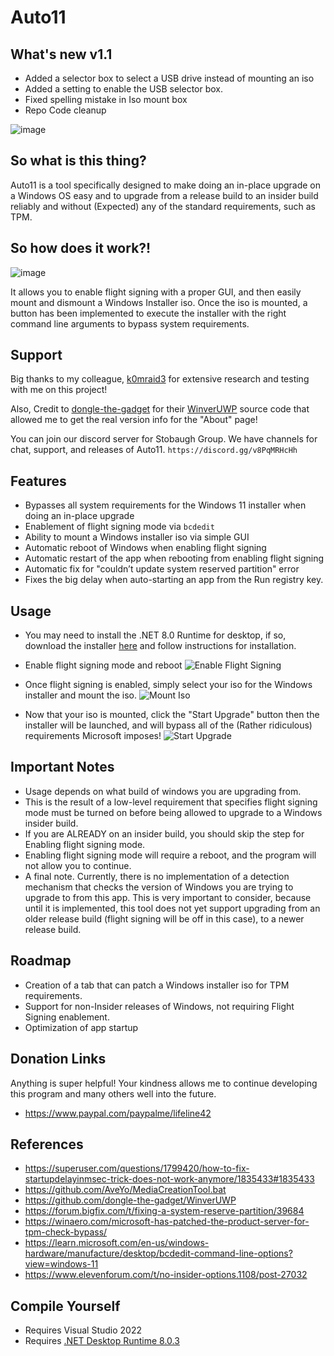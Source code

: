 # Auto11

## What's new v1.1
+ Added a selector box to select a USB drive instead of mounting an iso
+ Added a setting to enable the USB selector box.
+ Fixed spelling mistake in Iso mount box
+ Repo Code cleanup

![image](https://github.com/mastercodeon314/Auto11/assets/78676320/bb67e3c0-ed8f-45d0-9f9a-1b80971ff0a0)

## So what is this thing?
Auto11 is a tool specifically designed to make doing an in-place upgrade on a Windows OS easy and to upgrade from a release build to an insider build reliably and without (Expected) any of the standard requirements, such as TPM.

## So how does it work?!

![image](https://github.com/mastercodeon314/Auto11/assets/78676320/858f7076-39ae-429b-97e9-1b7cfb729d2d)

It allows you to enable flight signing with a proper GUI, and then easily mount and dismount a Windows Installer iso.
Once the iso is mounted, a button has been implemented to execute the installer with the right command line arguments to bypass system requirements. 

## Support
Big thanks to my colleague, [k0mraid3](https://github.com/k0mraid3) for extensive research and testing with me on this project!

Also, Credit to [dongle-the-gadget](https://github.com/dongle-the-gadget) for their [WinverUWP](https://github.com/dongle-the-gadget/WinverUWP) source code that allowed me to get the real version info for the "About" page!

You can join our discord server for Stobaugh Group.
We have channels for chat, support, and releases of Auto11.
```https://discord.gg/v8PqMRHcHh```

## Features
- Bypasses all system requirements for the Windows 11 installer when doing an in-place upgrade
- Enablement of flight signing mode via ```bcdedit```
- Ability to mount a Windows installer iso via simple GUI
- Automatic reboot of Windows when enabling flight signing
- Automatic restart of the app when rebooting from enabling flight signing
- Automatic fix for "couldn’t update system reserved partition" error
- Fixes the big delay when auto-starting an app from the Run registry key.

## Usage
- You may need to install the .NET 8.0 Runtime for desktop, if so, download the installer [here](https://dotnet.microsoft.com/en-us/download/dotnet/thank-you/runtime-desktop-8.0.3-windows-x64-installer) and follow instructions for installation.

- Enable flight signing mode and reboot
  ![Enable Flight Signing](https://github.com/mastercodeon314/Auto11/assets/78676320/ba964fda-8148-4250-9a4f-eec3db539621)
  
- Once flight signing is enabled, simply select your iso for the Windows installer and mount the iso.
  ![Mount Iso](https://github.com/mastercodeon314/Auto11/assets/78676320/081a4a14-b877-481c-bed7-8d5386ff19a8)

- Now that your iso is mounted, click the "Start Upgrade" button then the installer will be launched, and will bypass all of the (Rather ridiculous) requirements Microsoft imposes!
  ![Start Upgrade](https://github.com/mastercodeon314/Auto11/assets/78676320/950c7f64-7846-402b-839f-09f2176e7fba)

## Important Notes
- Usage depends on what build of windows you are upgrading from.
- This is the result of a low-level requirement that specifies flight signing mode must be turned on before being allowed to upgrade to a Windows insider build.
- If you are ALREADY on an insider build, you should skip the step for Enabling flight signing mode. 
- Enabling flight signing mode will require a reboot, and the program will not allow you to continue. 
- A final note. Currently, there is no implementation of a detection mechanism that checks the version of Windows you are trying to upgrade to from this app. 
  This is very important to consider, because until it is implemented, this tool does not yet support upgrading from an older release build (flight signing will be off in this case), to a newer release build.

## Roadmap
- Creation of a tab that can patch a Windows installer iso for TPM requirements.
- Support for non-Insider releases of Windows, not requiring Flight Signing enablement.
- Optimization of app startup

## Donation Links
Anything is super helpful! Your kindness allows me to continue developing this program and many others well into the future.
- https://www.paypal.com/paypalme/lifeline42

## References
- https://superuser.com/questions/1799420/how-to-fix-startupdelayinmsec-trick-does-not-work-anymore/1835433#1835433
- https://github.com/AveYo/MediaCreationTool.bat
- https://github.com/dongle-the-gadget/WinverUWP
- https://forum.bigfix.com/t/fixing-a-system-reserve-partition/39684
- https://winaero.com/microsoft-has-patched-the-product-server-for-tpm-check-bypass/
- https://learn.microsoft.com/en-us/windows-hardware/manufacture/desktop/bcdedit-command-line-options?view=windows-11
- https://www.elevenforum.com/t/no-insider-options.1108/post-27032

## Compile Yourself
- Requires Visual Studio 2022
- Requires [.NET Desktop Runtime 8.0.3](https://dotnet.microsoft.com/en-us/download/dotnet/thank-you/runtime-desktop-8.0.3-windows-x64-installer)
